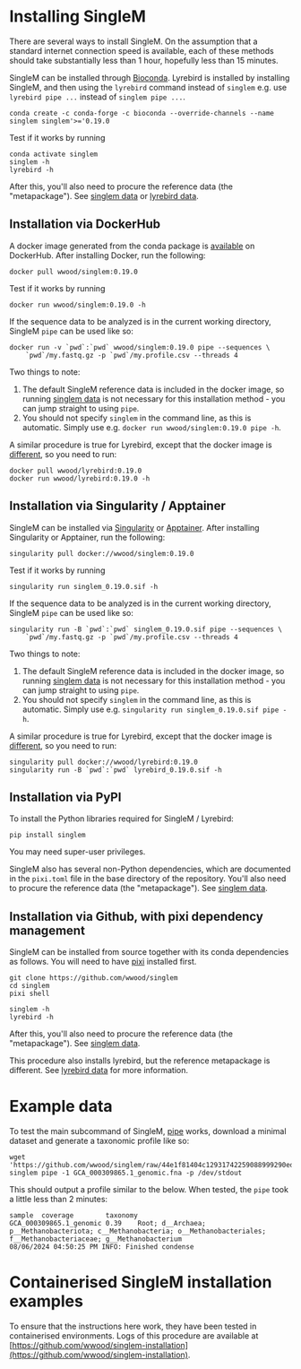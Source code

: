 # Installing SingleM

There are several ways to install SingleM. On the assumption that a standard internet connection speed is available, each of these methods should take substantially less than 1 hour, hopefully less than 15 minutes.

SingleM can be installed through
[Bioconda](https://anaconda.org/bioconda/singlem). Lyrebird is installed by installing SingleM, and then using the `lyrebird` command instead of `singlem` e.g. use `lyrebird pipe ...` instead of `singlem pipe ...`.

```
conda create -c conda-forge -c bioconda --override-channels --name singlem singlem'>='0.19.0
```

Test if it works by running
```
conda activate singlem
singlem -h
lyrebird -h
```
After this, you'll also need to procure the reference data (the "metapackage"). See [singlem data](/tools/data) or [lyrebird data](/tools/lyrebird_data).


## Installation via DockerHub
A docker image generated from the conda package is [available](https://hub.docker.com/r/wwood/singlem) on DockerHub. After installing Docker, run the following:
```
docker pull wwood/singlem:0.19.0
```

Test if it works by running
```
docker run wwood/singlem:0.19.0 -h
```

If the sequence data to be analyzed is in the current working directory, SingleM `pipe` can be used like so:
```
docker run -v `pwd`:`pwd` wwood/singlem:0.19.0 pipe --sequences \
    `pwd`/my.fastq.gz -p `pwd`/my.profile.csv --threads 4
```
Two things to note:

1. The default SingleM reference data is included in the docker image, so running [singlem data](/tools/data) is not necessary for this installation method - you can jump straight to using `pipe`.
2. You should not specify `singlem` in the command line, as this is automatic. Simply use e.g. `docker run wwood/singlem:0.19.0 pipe -h`.

A similar procedure is true for Lyrebird, except that the docker image is [different](https://hub.docker.com/r/wwood/lyrebird), so you need to run:
```
docker pull wwood/lyrebird:0.19.0
docker run wwood/lyrebird:0.19.0 -h
```

## Installation via Singularity / Apptainer
SingleM can be installed via [Singularity](https://sylabs.io/singularity/) or [Apptainer](https://apptainer.org). After installing Singularity or Apptainer, run the following:
```
singularity pull docker://wwood/singlem:0.19.0
```

Test if it works by running
```
singularity run singlem_0.19.0.sif -h
```

If the sequence data to be analyzed is in the current working directory, SingleM `pipe` can be used like so:
```
singularity run -B `pwd`:`pwd` singlem_0.19.0.sif pipe --sequences \
    `pwd`/my.fastq.gz -p `pwd`/my.profile.csv --threads 4
```
Two things to note:

1. The default SingleM reference data is included in the docker image, so running [singlem data](/tools/data) is not necessary for this installation method - you can jump straight to using `pipe`.
2. You should not specify `singlem` in the command line, as this is automatic. Simply use e.g. `singularity run singlem_0.19.0.sif pipe -h`.

A similar procedure is true for Lyrebird, except that the docker image is [different](https://hub.docker.com/r/wwood/lyrebird), so you need to run:
```
singularity pull docker://wwood/lyrebird:0.19.0
singularity run -B `pwd`:`pwd` lyrebird_0.19.0.sif -h
```

## Installation via PyPI
To install the Python libraries required for SingleM / Lyrebird:
```
pip install singlem
```
You may need super-user privileges.

SingleM also has several non-Python dependencies, which are documented in the `pixi.toml` file in the base directory of the repository. You'll also need to procure the reference data (the "metapackage"). See [singlem data](/tools/data).


## Installation via Github, with pixi dependency management
SingleM can be installed from source together with its conda dependencies as follows. You will need to have [pixi](https://pixi.sh) installed first.

```
git clone https://github.com/wwood/singlem
cd singlem
pixi shell

singlem -h
lyrebird -h
```

After this, you'll also need to procure the reference data (the "metapackage"). See [singlem data](/tools/data).

This procedure also installs lyrebird, but the reference metapackage is different. See [lyrebird data](/tools/lyrebird_data) for more information.

# Example data

To test the main subcommand of SingleM, [pipe](/tools/pipe) works, download a minimal dataset and generate a taxonomic profile like so:
```
wget 'https://github.com/wwood/singlem/raw/44e1f81404c12931742259088999290edbb271b3/test/data/methanobacteria/genomes/GCA_000309865.1_genomic.fna'
singlem pipe -1 GCA_000309865.1_genomic.fna -p /dev/stdout
```

This should output a profile similar to the below. When tested, the `pipe` took a little less than 2 minutes:
```
sample  coverage        taxonomy
GCA_000309865.1_genomic 0.39    Root; d__Archaea; p__Methanobacteriota; c__Methanobacteria; o__Methanobacteriales; f__Methanobacteriaceae; g__Methanobacterium
08/06/2024 04:50:25 PM INFO: Finished condense
```

# Containerised SingleM installation examples

To ensure that the instructions here work, they have been tested in containerised environments. Logs of this procedure are available at [https://github.com/wwood/singlem-installation](https://github.com/wwood/singlem-installation).
